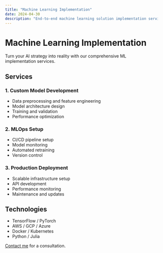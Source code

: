 ```yaml
---
title: "Machine Learning Implementation"
date: 2024-04-30
description: "End-to-end machine learning solution implementation services"
---
```


# Machine Learning Implementation

Turn your AI strategy into reality with our comprehensive ML implementation services.

## Services

### 1. Custom Model Development
- Data preprocessing and feature engineering
- Model architecture design
- Training and validation
- Performance optimization

### 2. MLOps Setup
- CI/CD pipeline setup
- Model monitoring
- Automated retraining
- Version control

### 3. Production Deployment
- Scalable infrastructure setup
- API development
- Performance monitoring
- Maintenance and updates

## Technologies

- TensorFlow / PyTorch
- AWS / GCP / Azure
- Docker / Kubernetes
- Python / Julia

[Contact me](/pages/contact/) for a consultation.